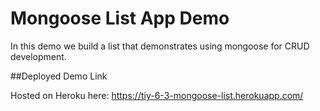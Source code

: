 # Mongoose List App Demo

In this demo we build a list that demonstrates using mongoose for CRUD development.

##Deployed Demo Link

Hosted on Heroku here:
https://tiy-6-3-mongoose-list.herokuapp.com/

